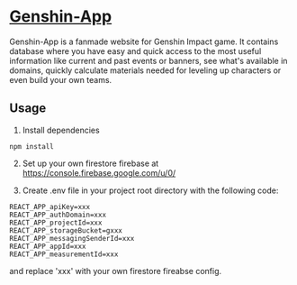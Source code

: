 # [Genshin-App](https://genshin-app.netlify.app/)

Genshin-App is a fanmade website for Genshin Impact game.
It contains database where you have easy and quick access to the most useful information like current and past events or banners, see what's available in domains, quickly calculate materials needed for leveling up characters or even build your own teams.

## Usage
1. Install dependencies
```
npm install
```

2. Set up your own firestore firebase at
https://console.firebase.google.com/u/0/

3. Create .env file in your project root directory with the following code:

```
REACT_APP_apiKey=xxx
REACT_APP_authDomain=xxx
REACT_APP_projectId=xxx
REACT_APP_storageBucket=gxxx
REACT_APP_messagingSenderId=xxx
REACT_APP_appId=xxx
REACT_APP_measurementId=xxx
```
and replace 'xxx' with your own firestore fireabse config.
